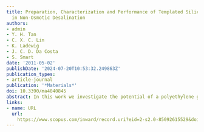 ```yaml
---
title: Preparation, Characterization and Performance of Templated Silica Membranes
  in Non-Osmotic Desalination
authors:
- admin
- Y. H. Tan
- C. X. C. Lin
- K. Ladewig
- J. C. D. Da Costa
- S. Smart
date: '2011-05-02'
publishDate: '2024-07-20T10:53:32.249863Z'
publication_types:
- article-journal
publication: '*Materials*'
doi: 10.3390/ma4040845
abstract: In this work we investigate the potential of a polyethylene glycol-polypropylene glycol-polyethylene glycol, tri-block copolymer as a template for a hybrid carbon/silica membrane for use in the non-osmotic desalination of seawater. Silica samples were loaded with varying amounts of tri-block copolymer and calcined in a vacuum to carbonize the template and trap it within the silica matrix. The resultant xerogels were analyzed with FTIR, Thermogravimetric analysis (TGA) and N2 sorption techniques, wherein it was determined that template loadings of 10 and 20% produced silica networks with enhanced pore volumes and appropriately sized pores for desalination. Membranes were created via two different routes and tested with feed concentrations of 3, 10 and 35 ppk of NaCl at room temperature employing a transmembrane pressure drop of <1 atm. All membranes demonstrated a salt rejection capacity of >85% (in most cases >95%) and fluxes higher than 1.6 kg m−2 h−1. Furthermore, the carbonized templated membranes displayed equal or improved performance compared to similarly prepared non-templated silica membranes, with the best results of a flux of 3.7 kg m−2 h−1 with 98.5% salt rejection capacity, exceeding previous literature reports. In addition, the templated silica membranes exhibited superior hydrostability demonstrating their potential for long-term operation.
links:
- name: URL
  url: 
    https://www.scopus.com/inward/record.uri?eid=2-s2.0-85092615529&doi=10.3390%2fma4040845&partnerID=40&md5=c0c6b9935234d4e2151b215ee659a4bf
---
```

